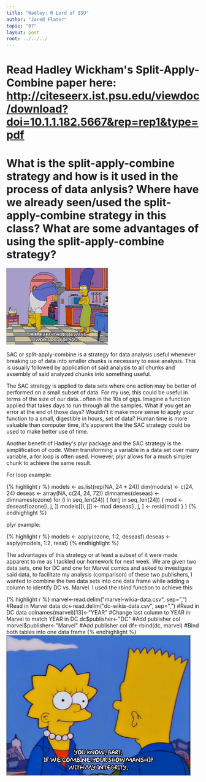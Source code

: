 ```yaml
---
title: "Hadley: R Lord of ISU"
author: "Jared Flater"
topic: "07"
layout: post
root: ../../../
---
```

# Read Hadley Wickham's Split-Apply-Combine paper here: http://citeseerx.ist.psu.edu/viewdoc/download?doi=10.1.1.182.5667&rep=rep1&type=pdf

# What is the split-apply-combine strategy and how is it used in the process of data anlysis? Where have we already seen/used the split-apply-combine strategy in this class? What are some advantages of using the split-apply-combine strategy?

![](images/homer_split.gif)

SAC or split-apply-combine is a strategy for data analysis useful whenever breaking up of data into smaller chunks is necessary to ease analysis. This is usually followed by application of said analysis to all chunks and assembly of said analyzed chunks into something useful.

The SAC strategy is applied to data sets where one action may be better of performed on a small subset of data. For my use, this could be useful in terms of the size of our data...often in the 10s of gigs. Imagine a function applied that takes days to run through all the samples. What if you get an error at the end of those days? Wouldn't it make more sense to apply your function to a small, digestible in hours, set of data? Human time is more valuable than computer time, it's apparent the the SAC strategy could be used to make better use of time. 

Another benefit of Hadley's plyr package and the SAC strategy is the simplification of code. When transforming a variable in a data set over many variable, a for loop is often used. However, plyr allows for a much simpler chunk to achieve the same result. 

For loop example: 

{% highlight r %}
models <- as.list(rep(NA, 24 * 24))
dim(models) <- c(24, 24)
deseas <- array(NA, c(24, 24, 72))
dimnames(deseas) <- dimnames(ozone)
for (i in seq_len(24)) {
  for(j in seq_len(24)) {
    mod <- deseasf(ozone[i, j, ])
    models[[i, j]] <- mod
    deseas[i, j, ] <- resid(mod)
  }
}
{% endhighlight %}

plyr example:

{% highlight r %}
models <- aaply(ozone, 1:2, deseasf)
deseas <- aaply(models, 1:2, resid)
{% endhighlight %}





The advantages of this strategy or at least a subset of it were made apparent to me as I tackled our homework for next week. We are given two data sets, one for DC and one for Marvel comics and asked to investigate said data, to facilitate my analysis (comparison) of these two publishers, I wanted to combine the two data sets into one data frame while adding a column to identify DC vs. Marvel. I used the rbind function to achieve this:


{% highlight r %}
marvel<-read.delim("marvel-wikia-data.csv", sep=",") #Read in Marvel data
dc<-read.delim("dc-wikia-data.csv", sep=",") #Read in DC data
colnames(marvel)[13]<-"YEAR" #Change last column to YEAR in Marvel to match YEAR in DC
dc$publisher<-"DC" #Add publisher col
marvel$publisher<-"Marvel" #Add publisher col
df<-rbind(dc, marvel) #Bind both tables into one data frame
{% endhighlight %}
![](images/bart_lisa_combine.gif)
